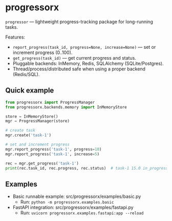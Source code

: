 # progressorx


`progressor` — lightweight progress-tracking package for long-running tasks.


Features:
- `report_progress(task_id, progress=None, increase=None)` — set or increment progress (0..100).
- `get_progress(task_id)` — get current progress and status.
- Pluggable backends: InMemory, Redis, SQLAlchemy (SQLite/Postgres).
- Thread/process/distributed safe when using a proper backend (Redis/SQL).


## Quick example
```python
from progressorx import ProgressManager
from progressorx.backends.memory import InMemoryStore

store = InMemoryStore()
mgr = ProgressManager(store)

# create task
mgr.create('task-1')

# set and increment progress
mgr.report_progress('task-1', progress=10)
mgr.report_progress('task-1', increase=5)

rec = mgr.get_progress('task-1')
print(rec.task_id, rec.progress, rec.status)  # task-1 15.0 in_progress
```

## Examples
- Basic runnable example: src/progressorx/examples/basic.py
  - Run: `python -m progressorx.examples.basic`
- FastAPI integration: src/progressorx/examples/fastapi.py
  - Run: `uvicorn progressorx.examples.fastapi:app --reload`
